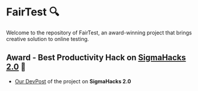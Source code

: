 # FairTest 🔍
Welcome to the repository of FairTest, an award-winning project that brings creative solution to online testing.
## Award - Best Productivity Hack on [SigmaHacks 2.0](https://sigmahacks.org/) 🎉
- [Our DevPost](https://devpost.com/software/fairtest) of the project on **SigmaHacks 2.0**
